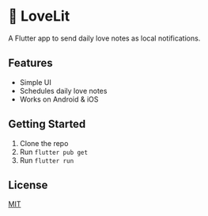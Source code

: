 # 💌 LoveLit

A Flutter app to send daily love notes as local notifications.

## Features
- Simple UI
- Schedules daily love notes
- Works on Android & iOS

## Getting Started
1. Clone the repo
2. Run `flutter pub get`
3. Run `flutter run`

## License
[MIT](./LICENSE)
